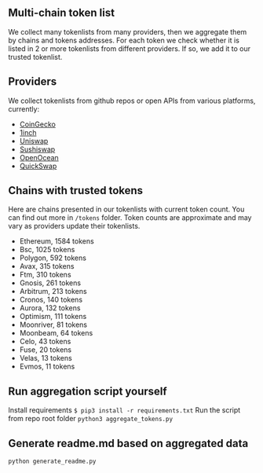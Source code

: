 
## Multi-chain token list 
We collect many tokenlists from many providers, then we aggregate them by chains and tokens addresses. 
For each token we check whether it is listed in 2 or more tokenlists from different providers. If so, 
we add it to our trusted tokenlist.

## Providers
We collect tokenlists from github repos or open APIs from various platforms, currently:
- [CoinGecko](https://www.coingecko.com/)
- [1inch](https://app.1inch.io/)
- [Uniswap](https://uniswap.org/)
- [Sushiswap](https://www.sushi.com/)
- [OpenOcean](https://openocean.finance/)
- [QuickSwap](https://quickswap.exchange/#/swap)

## Chains with trusted tokens
Here are chains presented in our tokenlists with current token count. You can find out more in `/tokens` folder.
Token counts are approximate and may vary as providers update their tokenlists.
- Ethereum, 1584 tokens
- Bsc, 1025 tokens
- Polygon, 592 tokens
- Avax, 315 tokens
- Ftm, 310 tokens
- Gnosis, 261 tokens
- Arbitrum, 213 tokens
- Cronos, 140 tokens
- Aurora, 132 tokens
- Optimism, 111 tokens
- Moonriver, 81 tokens
- Moonbeam, 64 tokens
- Celo, 43 tokens
- Fuse, 20 tokens
- Velas, 13 tokens
- Evmos, 11 tokens

## Run aggregation script yourself
Install requirements
```$ pip3 install -r requirements.txt```
Run the script from repo root folder
```python3 aggregate_tokens.py```
## Generate readme.md based on aggregated data
```bash
python generate_readme.py
```

